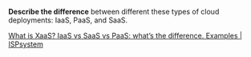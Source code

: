 **Describe the difference** between different these types of cloud deployments: IaaS, PaaS, and SaaS.

[What is XaaS? IaaS vs SaaS vs PaaS: what’s the difference. Examples | ISPsystem](https://www.ispsystem.com/news/xaas)


